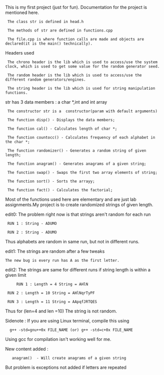 This is my first project (just for fun). Documentation for the project is mentioned here.

	 The class str is defined in head.h

	 The methods of str are defined in functions.cpp

	 The file.cpp is where function calls are made and objects are declared(it is the main() technically).

Headers used
	
	 The chrono header is the lib which is used to access/use the system clock, which is used to get some value for the random generator seed.
	
	 The random header is the lib which is used to access/use the different random generators/engines.
	
	 The string header is the lib which is used for string manipulation functions.

str has 3 data members : a char *,int and int array

	 The constructor str is a  constructor(param with default arguments)

	 The function disp() - Displays the data members;

	 The function cal() - Calculates length of char *;

	 The function countocc() - Calculates frequency of each alphabet in the char *;

	 The function randomizer() - Generates a random string of given length;

	 The function anagram() - Generates anagrams of a given string;

	 The function swap() - Swaps the first two array elements of string;

	 The function sort() - Sorts the arrayy;

	 The function fact() - Calculates the factorial;

Most of the functions used here are elementary and are just lab assignments.My project is to create randomized strings of given length.

edit0: The problem right now is that strings aren't random for each run

	 RUN 1 : String - ADUMO

	 RUN 2 : String - ADUMO

Thus alphabets are random in same run, but not in different runs.

edit1: The strings are random after a few tweaks
	
	The new bug is every run has A as the first letter.

edit2: The strings are same for different runs if string length is within a given limit
 
    	 RUN 1 : Length = 4 String = AHlN

	 RUN 2 : Length = 10 String = AHlNqrTyPF

	 RUN 3 : Length = 11 String = AApqfJRTQES

Thus for (len=4 and len =10) The string is not random.

Sidenote : If you are using Linux terminal, compile this using
	  
	  g++ -std=gnu++0x FILE_NAME (or) g++ -std=c+0x FILE_NAME

Using gcc for compilation isn't working well for me.

New content added : 

	   anagram()  - Will create anagrams of a given string

But problem is exceptions not added if letters are repeated
